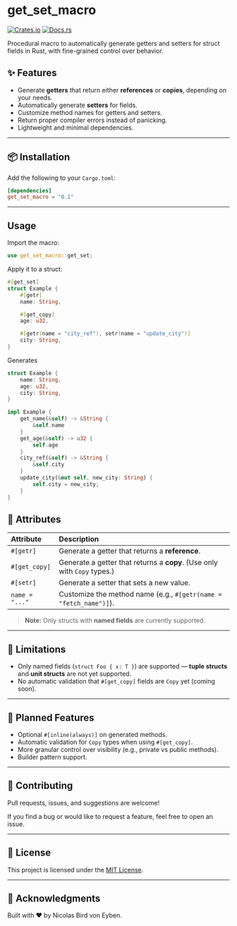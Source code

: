 # get_set_macro

[![Crates.io](https://img.shields.io/crates/v/get_set_macro)](https://crates.io/crates/get_set_macro)
[![Docs.rs](https://docs.rs/get_set_macro/badge.svg)](https://docs.rs/get_set_macro)

Procedural macro to automatically generate getters and setters for struct fields in Rust, with fine-grained control over behavior.

## ✨ Features

- Generate **getters** that return either **references** or **copies**, depending on your needs.
- Automatically generate **setters** for fields.
- Customize method names for getters and setters.
- Return proper compiler errors instead of panicking.
- Lightweight and minimal dependencies.

---

## 📦 Installation

Add the following to your `Cargo.toml`:

```toml
[dependencies]
get_set_macro = "0.1"
```

---

## Usage

Import the macro:

```rust
use get_set_macro::get_set;
```

Apply it to a struct:
```rust
#[get_set]
struct Example {
    #[getr]
    name: String,

    #[get_copy]
    age: u32,

    #[getr(name = "city_ref"), setr(name = "update_city")]
    city: String,
}
```

Generates
```rust
struct Example {
    name: String,
    age: u32,
    city: String,
}

impl Example {
    get_name(&self) -> &String {
        &self.name
    }
    get_age(&self) -> u32 {
        self.age
    }
    city_ref(&self) -> &String {
        &self.city
    }
    update_city(&mut self, new_city: String) {
        self.city = new_city;
    }
}
```

## 🧩 Attributes

| Attribute        | Description |
|:-----------------|:------------|
| `#[getr]`         | Generate a getter that returns a **reference**. |
| `#[get_copy]`     | Generate a getter that returns a **copy**. (Use only with `Copy` types.) |
| `#[setr]`         | Generate a setter that sets a new value. |
| `name = "..."`    | Customize the method name (e.g., `#[getr(name = "fetch_name")]`). |

> **Note:** Only structs with **named fields** are currently supported.

---

## 🚨 Limitations

- Only named fields (`struct Foo { x: T }`) are supported — **tuple structs** and **unit structs** are not yet supported.
- No automatic validation that `#[get_copy]` fields are `Copy` yet (coming soon).

---

## 🚀 Planned Features

- Optional `#[inline(always)]` on generated methods.
- Automatic validation for `Copy` types when using `#[get_copy]`.
- More granular control over visibility (e.g., private vs public methods).
- Builder pattern support.

---

## 👥 Contributing

Pull requests, issues, and suggestions are welcome!

If you find a bug or would like to request a feature, feel free to open an issue.

---

## 📜 License

This project is licensed under the [MIT License](LICENSE).

---

## 📢 Acknowledgments

Built with ❤️ by Nicolas Bird von Eyben.
